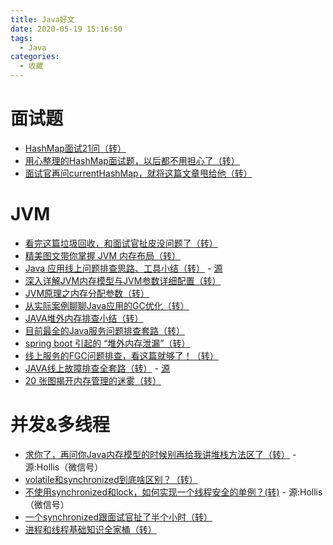```yaml
---
title: Java好文
date: 2020-05-19 15:16:50
tags:
  - Java
categories:
  - 收藏
---
```


# 面试题
- [HashMap面试21问（转）](cnblogs.com/Young111/p/11519952.html?utm_source=gold_browser_extension)
- [用心整理的HashMap面试题，以后都不用担心了（转）](https://mp.weixin.qq.com/s/ezfFFf8ZfT0y6JszehNenA)
- [面试官再问currentHashMap，就将这篇文章甩给他（转）](https://mp.weixin.qq.com/s/uHnmME85uMo8FuRfHLbQwQ)
<!-- more -->

# JVM
- [看完这篇垃圾回收，和面试官扯皮没问题了（转）](https://mp.weixin.qq.com/s/dAO0nu-muWIBVBw1Ufs-PQ)
- [精美图文带你掌握 JVM 内存布局（转）](https://segmentfault.com/a/1190000021424972?utm_source=weekly&utm_medium=email&utm_campaign=email_weekly)
- [Java 应用线上问题排查思路、工具小结（转）](https://mp.weixin.qq.com/s/il_yB8LsZFL8he3pycYQNw) - [源](http://8rr.co/wJ8V)
- [深入详解JVM内存模型与JVM参数详细配置（转）](https://zhuanlan.zhihu.com/p/58896619)
- [JVM原理之内存分配参数（转）](https://blog.csdn.net/junchenbb0430/article/details/78407085)
- [从实际案例聊聊Java应用的GC优化（转）](https://tech.meituan.com/2017/12/29/jvm-optimize.html)
- [JAVA堆外内存排查小结（转）](https://juejin.im/post/5ca095ea6fb9a05e42555a3e)
- [目前最全的Java服务问题排查套路（转）](https://mp.weixin.qq.com/s?__biz=MzUzODQ0MDY2Nw==&mid=2247483975&idx=1&sn=14dad1cf52a4407456eaf32395902bb7&chksm=fad6e4f3cda16de527a05a64d976fdf8843fef856c5925c35de483b5ebe80f8be02dddbfafcc&xtrack=1&scene=0&subscene=131&clicktime=1554792459&ascene=7&device)
- [spring boot 引起的 “堆外内存泄漏”（转）](https://mp.weixin.qq.com/s?__biz=MzUzODQ0MDY2Nw==&mid=2247483731&idx=1&sn=30f13e6086905c53a2e0253a9e20a4e5&chksm=fad6e7e7cda16ef169094f0397d2cb93a78c1104df061e283439ed5364f6a61d4dee3c9dac22&scene=21#wechat_redirect)
- [线上服务的FGC问题排查，看这篇就够了！（转）](https://mp.weixin.qq.com/s/I1fp89Ib2Na1-vjmjSpsjQ)
- [JAVA线上故障排查全套路（转）](https://mp.weixin.qq.com/s/PReXs-_O1EFgAl7eNcfkmQ) - [源](https://fredal.xin/java-error-check)
- [20 张图揭开内存管理的迷雾（转）](https://mp.weixin.qq.com/s/HJB_ATQFNqG82YBCRr97CA)
  
# 并发&多线程
- [求你了，再问你Java内存模型的时候别再给我讲堆栈方法区了（转）](https://mp.weixin.qq.com/s/ukvveN3QRhxpXWIo03QK6A) - 源:Hollis（微信号）
- [volatile和synchronized到底啥区别？（转）](https://mp.weixin.qq.com/s/-aHuvQWfPxv0GIDzE5Ws5g)
- [不使用synchronized和lock，如何实现一个线程安全的单例？(转)](https://mp.weixin.qq.com/s/y-PErVpJRN7_u97C8kIjzQ) - 源:Hollis（微信号）
- [一个synchronized跟面试官扯了半个小时（转）](https://mp.weixin.qq.com/s/DiEftiV_kTOlR4YmD4pggg)
- [进程和线程基础知识全家桶（转）](https://mp.weixin.qq.com/s/YXl6WZVzRKCfxzerJWyfrg)